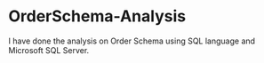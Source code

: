 # OrderSchema-Analysis
I have done the analysis on Order Schema using SQL language and Microsoft SQL Server.
